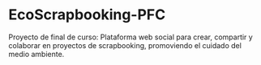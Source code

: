# EcoScrapbooking-PFC
Proyecto de final de curso: Plataforma web social para crear, compartir y colaborar en proyectos de scrapbooking, promoviendo el cuidado del medio ambiente.

